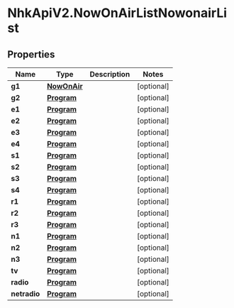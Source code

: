 # NhkApiV2.NowOnAirListNowonairList

## Properties

Name | Type | Description | Notes
------------ | ------------- | ------------- | -------------
**g1** | [**NowOnAir**](NowOnAir.md) |  | [optional] 
**g2** | [**Program**](Program.md) |  | [optional] 
**e1** | [**Program**](Program.md) |  | [optional] 
**e2** | [**Program**](Program.md) |  | [optional] 
**e3** | [**Program**](Program.md) |  | [optional] 
**e4** | [**Program**](Program.md) |  | [optional] 
**s1** | [**Program**](Program.md) |  | [optional] 
**s2** | [**Program**](Program.md) |  | [optional] 
**s3** | [**Program**](Program.md) |  | [optional] 
**s4** | [**Program**](Program.md) |  | [optional] 
**r1** | [**Program**](Program.md) |  | [optional] 
**r2** | [**Program**](Program.md) |  | [optional] 
**r3** | [**Program**](Program.md) |  | [optional] 
**n1** | [**Program**](Program.md) |  | [optional] 
**n2** | [**Program**](Program.md) |  | [optional] 
**n3** | [**Program**](Program.md) |  | [optional] 
**tv** | [**Program**](Program.md) |  | [optional] 
**radio** | [**Program**](Program.md) |  | [optional] 
**netradio** | [**Program**](Program.md) |  | [optional] 


